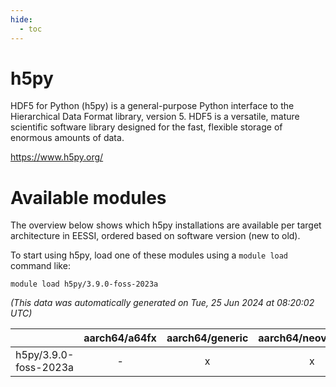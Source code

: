 ```yaml
---
hide:
  - toc
---
```


h5py
====


HDF5 for Python (h5py) is a general-purpose Python interface to the Hierarchical Data Format library, version 5. HDF5 is a versatile, mature scientific software library designed for the fast, flexible storage of enormous amounts of data.

https://www.h5py.org/
# Available modules


The overview below shows which h5py installations are available per target architecture in EESSI, ordered based on software version (new to old).

To start using h5py, load one of these modules using a `module load` command like:

```shell
module load h5py/3.9.0-foss-2023a
```

*(This data was automatically generated on Tue, 25 Jun 2024 at 08:20:02 UTC)*  

| |aarch64/a64fx|aarch64/generic|aarch64/neoverse_n1|aarch64/neoverse_v1|x86_64/generic|x86_64/amd/zen2|x86_64/amd/zen3|x86_64/intel/haswell|x86_64/intel/skylake_avx512|
| :---: | :---: | :---: | :---: | :---: | :---: | :---: | :---: | :---: | :---: |
|h5py/3.9.0-foss-2023a|-|x|x|x|x|x|x|x|x|
